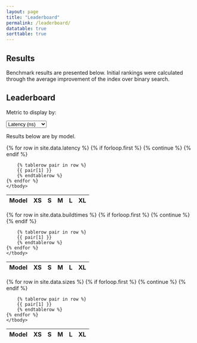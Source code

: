 ```yaml
---
layout: page
title: "Leaderboard"
permalink: /leaderboard/
datatable: true
sorttable: true
---
```

<script src="https://ajax.googleapis.com/ajax/libs/jquery/3.5.1/jquery.min.js"></script>
<script type="text/javascript">
$(document).ready(function () {
  $('.group').hide();
  $('#latency-leaderboard').show();
  $('#select').change(function () {
    $('.group').hide();
    $('#'+$(this).val()).show();
  })
});
</script>

## Results
Benchmark results are presented below. Initial rankings were calculated through 
the average improvement of the index over binary search.

## Leaderboard
Metric to display by:
<script src="/scripts/sorttable.js" type="text/javascript"></script>
<select id="select" onchange="changeTable(this.value)">
    <option value="latency-leaderboard">Latency (ns)</option>
    <option value="buildtime-leaderboard">Build time (ns)</option>
    <option value="size-leaderboard">Size (MB)</option>
</select>

Results below are by model.
<div id="latency-leaderboard" class = "group">
<table id="leaderboard" class="sortable">
    <thead>
        <tr>
            <th>Model</th>
            <th>XS</th>
            <th>S</th>
            <th>M</th>
            <th>L</th>
            <th>XL</th>
        </tr>
    </thead>
    <tbody>
    {% for row in site.data.latency %}
        {% if forloop.first %}
            {% continue %}
        {% endif %}

        {% tablerow pair in row %}
        {{ pair[1] }}
        {% endtablerow %}
    {% endfor %}
    </tbody>
</table>
</div>
<div id="buildtime-leaderboard" class = "group">
<table id="leaderboard" class="sortable">
    <thead>
        <tr>
            <th>Model</th>
            <th>XS</th>
            <th>S</th>
            <th>M</th>
            <th>L</th>
            <th>XL</th>
        </tr>
    </thead>
    <tbody>
    {% for row in site.data.buildtimes %}
        {% if forloop.first %}
            {% continue %}
        {% endif %}

        {% tablerow pair in row %}
        {{ pair[1] }}
        {% endtablerow %}
    {% endfor %}
    </tbody>
</table>
</div>
<div id="size-leaderboard" class = "group">
<table id="leaderboard" class="sortable">
    <thead>
        <tr>
            <th>Model</th>
            <th>XS</th>
            <th>S</th>
            <th>M</th>
            <th>L</th>
            <th>XL</th>
        </tr>
    </thead>
    <tbody>
    {% for row in site.data.sizes %}
        {% if forloop.first %}
            {% continue %}
        {% endif %}

        {% tablerow pair in row %}
        {{ pair[1] }}
        {% endtablerow %}
    {% endfor %}
    </tbody>
</table>
</div>